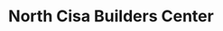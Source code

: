 ---
title: "North Cisa Builders Center"
url: /davao-city/north-cisa-builders-center/
shop: doityourself
---